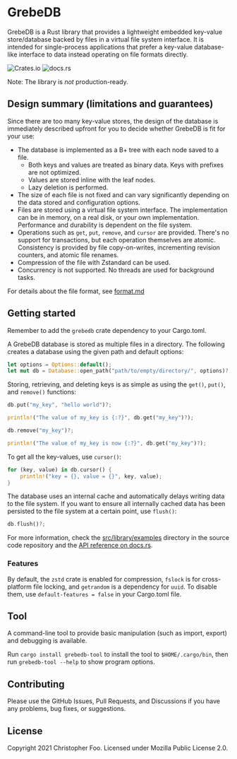 # GrebeDB

GrebeDB is a Rust library that provides a lightweight embedded key-value store/database backed by files in a virtual file system interface. It is intended for single-process applications that prefer a key-value database-like interface to data instead operating on file formats directly.

![Crates.io](https://img.shields.io/crates/v/grebedb) ![docs.rs](https://img.shields.io/docsrs/grebedb)

Note: The library is *not* production-ready.

## Design summary (limitations and guarantees)

Since there are too many key-value stores, the design of the database is immediately described upfront for you to decide whether GrebeDB is fit for your use:

* The database is implemented as a B+ tree with each node saved to a file.
  * Both keys and values are treated as binary data. Keys with prefixes are not optimized.
  * Values are stored inline with the leaf nodes.
  * Lazy deletion is performed.
* The size of each file is not fixed and can vary significantly depending on the data stored and configuration options.
* Files are stored using a virtual file system interface. The implementation can be in memory, on a real disk, or your own implementation. Performance and durability is dependent on the file system.
* Operations such as `get`, `put`, `remove`, and `cursor` are provided. There's no support for transactions, but each operation themselves are atomic. Consistency is provided by file copy-on-writes, incrementing revision counters, and atomic file renames.
* Compression of the file with Zstandard can be used.
* Concurrency is not supported. No threads are used for background tasks.

For details about the file format, see [format.md](format.md)

## Getting started

Remember to add the `grebedb` crate dependency to your Cargo.toml.

A GrebeDB database is stored as multiple files in a directory. The following creates a database using the given path and default options:

```rust
let options = Options::default();
let mut db = Database::open_path("path/to/empty/directory/", options)?;
```

Storing, retrieving, and deleting keys is as simple as using the `get()`, `put()`, and `remove()` functions:

```rust
db.put("my_key", "hello world")?;

println!("The value of my_key is {:?}", db.get("my_key")?);

db.remove("my_key")?;

println!("The value of my_key is now {:?}", db.get("my_key")?);
```

To get all the key-values, use `cursor()`:

```rust
for (key, value) in db.cursor() {
    println!("key = {}, value = {}", key, value);
}
```

The database uses an internal cache and automatically delays writing data to the file system. If you want to ensure all internally cached data has been persisted to the file system at a certain point, use `flush()`:

```rust
db.flush()?;
```

For more information, check the [src/library/examples](src/library/examples) directory in the source code repository and the [API reference on docs.rs](https://docs.rs/grebedb).

### Features

By default, the `zstd` crate is enabled for compression, `fslock` is for cross-platform file locking, and `getrandom` is a dependency for `uuid`. To disable them, use `default-features = false` in your Cargo.toml file.

## Tool

A command-line tool to provide basic manipulation (such as import, export) and debugging is available.

Run `cargo install grebedb-tool` to install the tool to `$HOME/.cargo/bin`, then run `grebedb-tool --help` to show program options.

## Contributing

Please use the GitHub Issues, Pull Requests, and Discussions if you have any problems, bug fixes, or suggestions.

## License

Copyright 2021 Christopher Foo. Licensed under Mozilla Public License 2.0.
